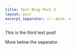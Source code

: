 ```yaml
---
title: Test Blog Post 3
layout: post
excerpt_separator: <!--more-->
---
```


This is the third test post!
<!--more-->
More below the separator.